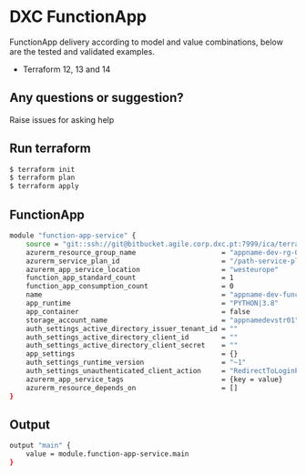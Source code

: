 # DXC FunctionApp

FunctionApp delivery according to model and value combinations, below are the tested and validated examples.

  - Terraform 12, 13 and 14

## Any questions or suggestion?

Raise issues for asking help

## Run terraform

```bash
$ terraform init
$ terraform plan
$ terraform apply
```

## FunctionApp<a name="FunctionApp"></a>
```bash
module "function-app-service" {
    source = "git::ssh://git@bitbucket.agile.corp.dxc.pt:7999/ica/terraform-azure-azurerm-function-app-service.git?ref=v.2.0.0"
    azurerm_resource_group_name                     = "appname-dev-rg-01"
    azurerm_service_plan_id                         = "/path-service-plan-id/appname-dev-plan-01"
    azurerm_app_service_location                    = "westeurope"
    function_app_standard_count                     = 1
    function_app_consumption_count                  = 0
    name                                            = "appname-dev-func-01"
    app_runtime                                     = "PYTHON|3.8"
    app_container                                   = false
    storage_account_name                            = "appnamedevstr01"
    auth_settings_active_directory_issuer_tenant_id = ""
    auth_settings_active_directory_client_id        = ""
    auth_settings_active_directory_client_secret    = ""
    app_settings                                    = {}
    auth_settings_runtime_version                   = "~1"
    auth_settings_unauthenticated_client_action     = "RedirectToLoginPage"
    azurerm_app_service_tags                        = {key = value}
    azurerm_resource_depends_on                     = []
}
```

## Output<a name="FunctionApp-output"></a>
```bash
output "main" {
    value = module.function-app-service.main
}
```